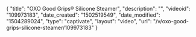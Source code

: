 {
    "title": "OXO Good Grips&reg; Silicone Steamer",
    "description": "",
    "videoid": "109973183",
    "date_created": "1502519549",
    "date_modified": "1504289024",
    "type": "captivate",
    "layout": "video",
    "url": "\/v\/oxo-good-grips-silicone-steamer\/109973183"
}
